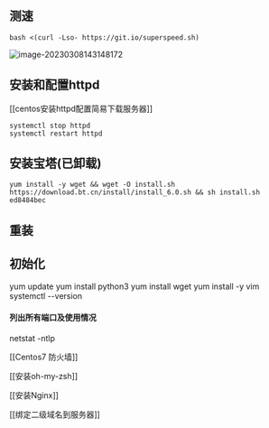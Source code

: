 ## 测速

```
bash <(curl -Lso- https://git.io/superspeed.sh)
```

![image-20230308143148172](https://kiwi4814-1256211473.cos.ap-nanjing.myqcloud.com/img/image-20230308143148172.webp)

## 安装和配置httpd

[[centos安装httpd配置简易下载服务器]]

```
systemctl stop httpd
systemctl restart httpd
```



## 安装宝塔(已卸载)

```
yum install -y wget && wget -O install.sh https://download.bt.cn/install/install_6.0.sh && sh install.sh ed8484bec
```


## 重装

## 初始化

yum update
yum install python3
yum install wget
yum install -y vim
systemctl --version

#### 列出所有端口及使用情况

netstat -ntlp

[[Centos7 防火墙]]

[[安装oh-my-zsh]]

[[安装Nginx]]

[[绑定二级域名到服务器]]


